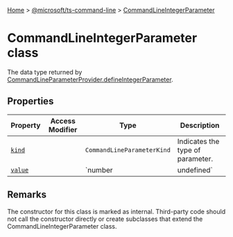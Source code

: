 [Home](./index) &gt; [@microsoft/ts-command-line](./ts-command-line.md) &gt; [CommandLineIntegerParameter](./ts-command-line.commandlineintegerparameter.md)

# CommandLineIntegerParameter class

The data type returned by [CommandLineParameterProvider.defineIntegerParameter](./ts-command-line.commandlineparameterprovider.defineintegerparameter.md)<!-- -->.

## Properties

|  Property | Access Modifier | Type | Description |
|  --- | --- | --- | --- |
|  [`kind`](./ts-command-line.commandlineintegerparameter.kind.md) |  | `CommandLineParameterKind` | Indicates the type of parameter. |
|  [`value`](./ts-command-line.commandlineintegerparameter.value.md) |  | `number | undefined` | Returns the argument value for an integer parameter that was parsed from the command line. |

## Remarks

The constructor for this class is marked as internal. Third-party code should not call the constructor directly or create subclasses that extend the CommandLineIntegerParameter class.

